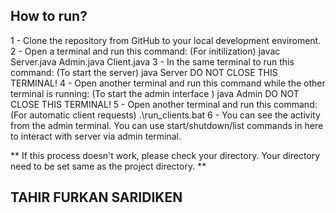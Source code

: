 ## How to run?

1 - Clone the repository from GitHub to your local development enviroment.
2 - Open a terminal and run this command: (For initilization)
    javac Server.java Admin.java Client.java
3 - In the same terminal to run this command: (To start the server)
    java Server
    DO NOT CLOSE THIS TERMINAL!
4 - Open another terminal and run this command while the other terminal is running: (To start the admin interface )
    java Admin
    DO NOT CLOSE THIS TERMINAL!
5 - Open another terminal and run this command: (For automatic client requests)
    .\run_clients.bat
6 - You can see the activity from the admin terminal.
    You can use start/shutdown/list commands in here to interact with server via admin terminal.

** If this process doesn't work, please check your directory. Your directory need to be set same as the project directory. **

## TAHIR FURKAN SARIDIKEN